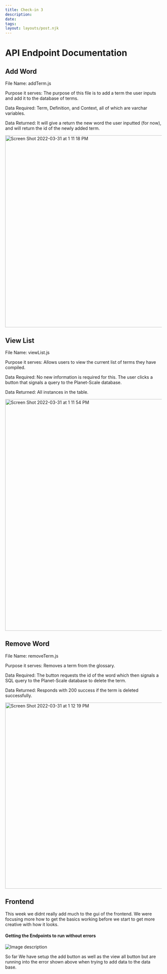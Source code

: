 ```yaml
---
title: Check-in 3
description: 
date: 
tags:
layout: layouts/post.njk
---
```


# API Endpoint Documentation

## Add Word
File Name: addTerm.js

Purpose it serves: The purpose of this file is to add a term the user inputs and add it to the database of terms.

Data Required: Term, Definition, and Context, all of which are varchar variables.

Data Returned: It will give a return the new word the user inputted (for now), and will return the id of the newly added term.

<img width="616" alt="Screen Shot 2022-03-31 at 1 11 18 PM" src="https://user-images.githubusercontent.com/97694891/161111938-b087d0dd-31e2-4229-b5d0-576b87bf9591.png">



## View List
File Name: viewList.js

Purpose it serves: Allows users to view the current list of terms they have compiled.

Data Required: No new information is required for this. The user clicks a button that signals a query to the Planet-Scale database.

Data Returned: All instances in the table.

<img width="743" alt="Screen Shot 2022-03-31 at 1 11 54 PM" src="https://user-images.githubusercontent.com/97694891/161112042-5c3b6b08-be4b-4e2e-a761-c2fa1414e9d5.png">



## Remove Word
File Name: removeTerm.js

Purpose it serves: Removes a term from the glossary.

Data Required: The button requests the id of the word which then signals a SQL query to the Planet-Scale database to delete the term. 

Data Returned: Responds with 200 success if the term is deleted successfully.

<img width="597" alt="Screen Shot 2022-03-31 at 1 12 19 PM" src="https://user-images.githubusercontent.com/97694891/161112115-2115c333-eec9-49a2-92f5-6e8bf37d1c79.png">


## Frontend
This week we didnt really add much to the gui of the frontend. We were focusing more how to get the basics working before we start to get more creative with how it looks.

#### Getting the Endpoints to run without errors
![Image description](https://dev-to-uploads.s3.amazonaws.com/uploads/articles/0dfwkfs29664l8m3knnn.png)

So far We have setup the add button as well as the view all button but are running into the error shown above when trying to add data to the data base. 


